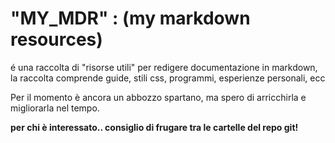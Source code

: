 # "MY_MDR" : (my markdown resources)

é una raccolta di "risorse utili"  per redigere documentazione in markdown, la raccolta comprende guide, stili css, programmi, esperienze personali, ecc

Per il momento è ancora un abbozzo spartano, ma spero di arricchirla e migliorarla nel tempo.

**per chi è interessato..  consiglio di frugare tra le cartelle del repo git!** 